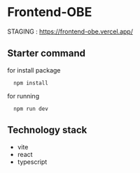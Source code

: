 # Frontend-OBE
STAGING : https://frontend-obe.vercel.app/
## Starter command
for install package

      npm install
  
for running 

      npm run dev
     

## Technology stack
-   vite
-   react
-   typescript
